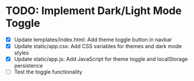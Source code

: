# TODO: Implement Dark/Light Mode Toggle

- [x] Update templates/index.html: Add theme toggle button in navbar
- [x] Update static/app.css: Add CSS variables for themes and dark mode styles
- [x] Update static/app.js: Add JavaScript for theme toggle and localStorage persistence
- [ ] Test the toggle functionality
